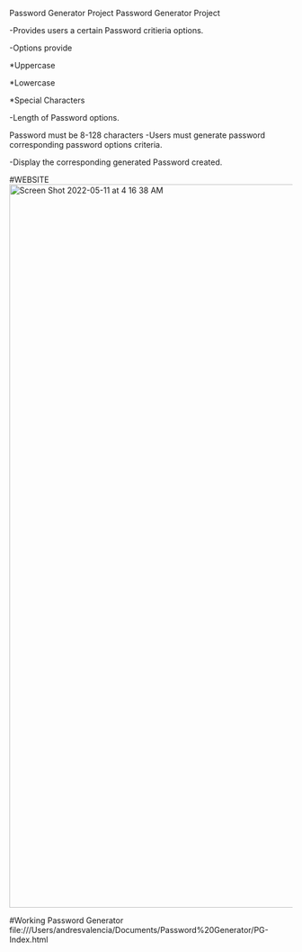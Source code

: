 Password Generator Project 
Password Generator Project

-Provides users a certain Password critieria options.

-Options provide

*Uppercase

*Lowercase

*Special Characters

-Length of Password options.

Password must be 8-128 characters
-Users must generate password corresponding password options criteria.

-Display the corresponding generated Password created.

#WEBSITE
<img width="1285" alt="Screen Shot 2022-05-11 at 4 16 38 AM" src="https://user-images.githubusercontent.com/95753539/167837107-9c215cfc-c46b-451b-8ef2-6c5545f55f69.png">

#Working Password Generator file:///Users/andresvalencia/Documents/Password%20Generator/PG-Index.html
